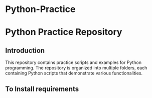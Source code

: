 # Python-Practice

# Python Practice Repository

## Introduction

This repository contains practice scripts and examples for Python programming. The repository is organized into multiple folders, each containing Python scripts that demonstrate various functionalities.

## To Install requirements

<!-- pip install -r requirements.txt -->